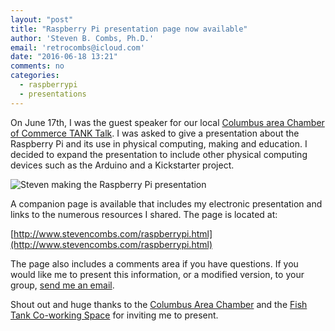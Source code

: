 ```yaml
---
layout: "post"
title: "Raspberry Pi presentation page now available"
author: 'Steven B. Combs, Ph.D.'
email: 'retrocombs@icloud.com'
date: "2016-06-18 13:21"
comments: no
categories:
  - raspberrypi
  - presentations
---
```


On June 17th, I was the guest speaker for our local [Columbus area Chamber of Commerce TANK Talk](https://www.facebook.com/events/1271805972849192/). I was asked to give a presentation about the Raspberry Pi and its use in physical computing, making and education. I decided to expand the presentation to include other physical computing devices such as the Arduino and a Kickstarter project.

![Steven making the Raspberry Pi  presentation](https://scontent.ford1-1.fna.fbcdn.net/v/t1.0-9/13434725_1033657290004039_7940487692931619442_n.jpg?oh=86a9c0760405a435ada7c54c7fe739d7&oe=57D45ACB)

A companion page is available that includes my electronic presentation and links to the numerous resources I shared. The page is located at:

[http://www.stevencombs.com/raspberrypi.html](http://www.stevencombs.com/raspberrypi.html)

The page also includes a comments area if you have questions. If you would like me to present this information, or a modified version, to your group, [send me an email](mailto:steven.combs@gmail.com).

Shout out and huge thanks to the [Columbus Area Chamber](http://www.columbusareachamber.com/) and the [Fish Tank Co-working Space](http://www.columbusareachamber.com/spotlight/fishtank) for inviting me to present.
